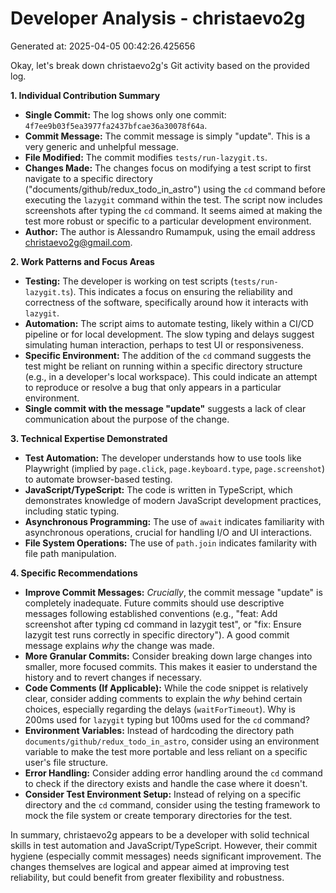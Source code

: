 # Developer Analysis - christaevo2g
Generated at: 2025-04-05 00:42:26.425656

Okay, let's break down christaevo2g's Git activity based on the provided log.

**1. Individual Contribution Summary**

*   **Single Commit:** The log shows only one commit: `4f7ee9b03f5ea3977fa2437bfcae36a30078f64a`.
*   **Commit Message:** The commit message is simply "update".  This is a very generic and unhelpful message.
*   **File Modified:** The commit modifies `tests/run-lazygit.ts`.
*   **Changes Made:** The changes focus on modifying a test script to first navigate to a specific directory ("documents/github/redux\_todo\_in\_astro") using the `cd` command before executing the `lazygit` command within the test. The script now includes screenshots after typing the `cd` command. It seems aimed at making the test more robust or specific to a particular development environment.
*   **Author:** The author is Alessandro Rumampuk, using the email address christaevo2g@gmail.com.

**2. Work Patterns and Focus Areas**

*   **Testing:** The developer is working on test scripts (`tests/run-lazygit.ts`). This indicates a focus on ensuring the reliability and correctness of the software, specifically around how it interacts with `lazygit`.
*   **Automation:** The script aims to automate testing, likely within a CI/CD pipeline or for local development.  The slow typing and delays suggest simulating human interaction, perhaps to test UI or responsiveness.
*   **Specific Environment:** The addition of the `cd` command suggests the test might be reliant on running within a specific directory structure (e.g., in a developer's local workspace).  This could indicate an attempt to reproduce or resolve a bug that only appears in a particular environment.
*   **Single commit with the message "update"** suggests a lack of clear communication about the purpose of the change.

**3. Technical Expertise Demonstrated**

*   **Test Automation:** The developer understands how to use tools like Playwright (implied by `page.click`, `page.keyboard.type`, `page.screenshot`) to automate browser-based testing.
*   **JavaScript/TypeScript:** The code is written in TypeScript, which demonstrates knowledge of modern JavaScript development practices, including static typing.
*   **Asynchronous Programming:**  The use of `await` indicates familiarity with asynchronous operations, crucial for handling I/O and UI interactions.
*   **File System Operations:** The use of `path.join` indicates familarity with file path manipulation.

**4. Specific Recommendations**

*   **Improve Commit Messages:**  *Crucially*, the commit message "update" is completely inadequate.  Future commits should use descriptive messages following established conventions (e.g., "feat: Add screenshot after typing cd command in lazygit test", or "fix: Ensure lazygit test runs correctly in specific directory").  A good commit message explains *why* the change was made.
*   **More Granular Commits:** Consider breaking down large changes into smaller, more focused commits. This makes it easier to understand the history and to revert changes if necessary.
*   **Code Comments (If Applicable):** While the code snippet is relatively clear, consider adding comments to explain the *why* behind certain choices, especially regarding the delays (`waitForTimeout`).  Why is 200ms used for `lazygit` typing but 100ms used for the `cd` command?
*   **Environment Variables:**  Instead of hardcoding the directory path `documents/github/redux_todo_in_astro`, consider using an environment variable to make the test more portable and less reliant on a specific user's file structure.
*   **Error Handling:**  Consider adding error handling around the `cd` command to check if the directory exists and handle the case where it doesn't.
*   **Consider Test Environment Setup:** Instead of relying on a specific directory and the `cd` command, consider using the testing framework to mock the file system or create temporary directories for the test.

In summary, christaevo2g appears to be a developer with solid technical skills in test automation and JavaScript/TypeScript. However, their commit hygiene (especially commit messages) needs significant improvement.  The changes themselves are logical and appear aimed at improving test reliability, but could benefit from greater flexibility and robustness.
